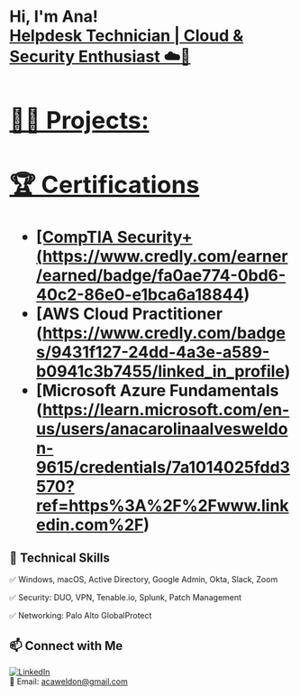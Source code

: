 <h1>Hi, I'm Ana! <br/><a href="https://github.com/acaweldon"> <a href="https://www.linkedin.com/in/anaweldon/"> Helpdesk Technician | Cloud & Security Enthusiast ☁️🔐


<h2>👨‍💻 Projects:</h2>

## 🏆 Certifications  
- [CompTIA Security+ (https://www.credly.com/earner/earned/badge/fa0ae774-0bd6-40c2-86e0-e1bca6a18844)  
- [AWS Cloud Practitioner (https://www.credly.com/badges/9431f127-24dd-4a3e-a589-b0941c3b7455/linked_in_profile)  
- [Microsoft Azure Fundamentals (https://learn.microsoft.com/en-us/users/anacarolinaalvesweldon-9615/credentials/7a1014025fdd3570?ref=https%3A%2F%2Fwww.linkedin.com%2F)  

## 🔧 Technical Skills  
✅ Windows, macOS, Active Directory, Google Admin, Okta, Slack, Zoom

✅ Security: DUO, VPN, Tenable.io, Splunk, Patch Management  

✅ Networking: Palo Alto GlobalProtect  

## 📫 Connect with Me  
[![LinkedIn](https://img.shields.io/badge/LinkedIn-Profile-blue)](https://www.linkedin.com/in/anaweldon)  
📧 Email: acaweldon@gmail.com  

